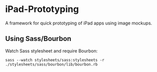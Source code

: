 iPad-Prototyping
================

A framework for quick prototyping of iPad apps using image mockups.

Using Sass/Bourbon
------------------
Watch Sass stylesheet and require Bourbon:

    sass --watch stylesheets/sass:stylesheets -r ./stylesheets/sass/bourbon/lib/bourbon.rb